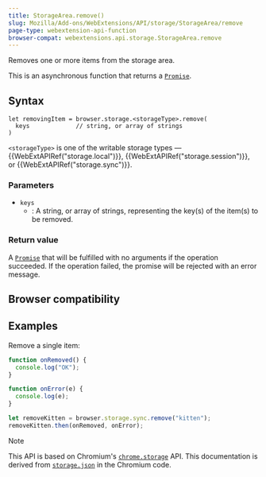```yaml
---
title: StorageArea.remove()
slug: Mozilla/Add-ons/WebExtensions/API/storage/StorageArea/remove
page-type: webextension-api-function
browser-compat: webextensions.api.storage.StorageArea.remove
---
```




Removes one or more items from the storage area.

This is an asynchronous function that returns a [`Promise`](/Web/JavaScript/Reference/Global_Objects/Promise).

## Syntax

```js-nolint
let removingItem = browser.storage.<storageType>.remove(
  keys             // string, or array of strings
)
```

`<storageType>` is one of the writable storage types — {{WebExtAPIRef("storage.local")}}, {{WebExtAPIRef("storage.session")}}, or {{WebExtAPIRef("storage.sync")}}.

### Parameters

- `keys`
  - : A string, or array of strings, representing the key(s) of the item(s) to be removed.

### Return value

A [`Promise`](/Web/JavaScript/Reference/Global_Objects/Promise) that will be fulfilled with no arguments if the operation succeeded. If the operation failed, the promise will be rejected with an error message.

## Browser compatibility



## Examples

Remove a single item:

```js
function onRemoved() {
  console.log("OK");
}

function onError(e) {
  console.log(e);
}

let removeKitten = browser.storage.sync.remove("kitten");
removeKitten.then(onRemoved, onError);
```



> [!NOTE]
> This API is based on Chromium's [`chrome.storage`](https://developer.chrome.com/docs/extensions/reference/api/storage) API. This documentation is derived from [`storage.json`](https://chromium.googlesource.com/chromium/src/+/master/extensions/common/api/storage.json) in the Chromium code.
